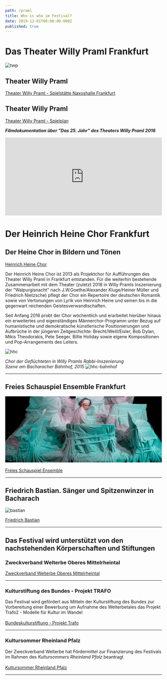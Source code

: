 ```yaml
---
path: /praml
title: Who is who im Festival?
date: 2019-12-01T00:00:00.000Z
published: true
---
```


# Das Theater Willy Praml Frankfurt
 
![twp](/DSC_0185.jpg)
 
## Theater Willy Praml

<a class="links" href="http://theaterwillypraml.de/Naxoshalle" target="_blank" rel="noopener noreferrer">
Theater Willy Praml - Spielstätte Naxoshalle Frankfurt
  </a>

## Theater Willy Praml 
<a class="links" href="http://theaterwillypraml.de" target="_blank" rel="noopener noreferrer">
Theater Willy Praml - Spielplan
  </a>


***Filmdokumentation über "Das 25. Jahr" des Theaters Willy Praml 2016***   
<iframe width="100%" height="250px" src="https://www.youtube.com/embed/DBoc4YrDGWk" frameborder="0" allow="accelerometer; autoplay; encrypted-media; gyroscope; picture-in-picture" allowfullscreen></iframe>

# Der Heinrich Heine Chor Frankfurt
 
 ## Der Heine Chor in Bildern und Tönen
<a class="links" href="http://heinrich-heine-chor.de/bild-und-ton.htm" target="_blank" rel="noopener noreferrer">
Heinrich Heine Chor
  </a>


Der Heinrich Heine Chor ist 2013 als Projektchor für Aufführungen des Theater Willy Praml in Frankfurt entstanden. Für die weiterhin bestehende  Zusammenarbeit mit dem Theater (zuletzt 2018 in Willy Pramls Inszenierung der "Walpurgisnacht" nach J.W.Goethe/Alexander Kluge/Heiner Müller und Friedrich Nietzsche) pflegt der Chor ein Repertoire der deutschen Romantik sowie von Vertonungen von Lyrik von Heinrich Heine und seinen bis in die gegenwart reichenden Geistesverwandtschaften.  

 Seit Anfang 2016 probt der Chor wöchentlich und erarbeitet hierüber hinaus ein erweitertes und eigenständiges Männerchor-Programm unter Bezug auf humanistische und demokratische künstlerische Positionierungen  und Aufbrüche in der jüngeren Zeitgeschichte: Brecht/Weill/Eisler, Bob Dylan, Mikis Theodorakis, Pete Seeger, Billie Holiday sowie eigene Kompositionen und Pop-Arrangements des Leiters.

 ![hhc](/hhc-p.jpg)

 *Chor der Geflüchteten in Willy Pramls Rabbi-Inszenierung   
 Szene am Bacharacher Bahnhof, 2015*
  ![hhc-bahnhof](/bf8.jpg)    
  
  ---   
  ## Freies Schauspiel Ensemble Frankfurt
 ![fse](/fse1.png)

<a class="links" href="https://www.freiesschauspiel.de/ensemble/geschichte/" target="_blank" rel="noopener noreferrer">
Freies Schauspiel Ensemble 
  </a>   
   

---   

## Friedrich Bastian. Sänger und Spitzenwinzer in Bacharach  
 ![bastian](/f_bastian.jpg)

<a class="links" href="http://www.weingut-bastian-bacharach.de/friedrich-bastian/" target="_blank" rel="noopener noreferrer">
Friedrich Bastian   
  </a>   
   

---   


## Das Festival wird unterstützt von den nachstehenden Körperschaften und Stiftungen    
    
       
### Zweckverband Welterbe Oberes Mittelrheintal    
<a class="links" href="http://www.zv-welterbe.de" target="_blank" rel="noopener noreferrer">   
Zweckverband Welterbe Oberes Mittelrheintal    
  </a>   
    

---   
   
 
### Kulturstiftung des Bundes - Projekt TRAFO
Das Festival wird gefördert aus Mitteln der Kulturstiftung des Bundes zur Vorbereitung einer Bewerbung um Aufnahme des Welterbetales das Projekt Trafo2 - Modelle für Kultur im Wandel     
<a class="links" href="https://www.kulturstiftung-des-bundes.de/de/projekte/nachhaltigkeit_und_zukunft/detail/trafo_2.html" target="_blank" rel="noopener noreferrer">   
Bundeskulturstiftung - Projekt Trafo   
  </a>   
 
   

---   


### Kultursommer Rheinland Pfalz   
Der Zweckverband Welterbe hat Fördermittel zur Finanzierung des Festivals im Rahmen des *Kultursommers Rheinland Pfalz* beantragt    
<a class="links" href="http://www.kultursommer.de/heimaten2019" target="_blank" rel="noopener noreferrer">   
Kultursommer Rheinland Pfalz
  </a>    
   

---   


  

 
 
